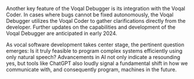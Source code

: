 Another key feature of the Voqal Debugger is its integration with the Voqal Coder. In cases where bugs cannot be
fixed autonomously, the Voqal Debugger utilizes the Voqal Coder to gather clarifications directly from the
developer. Further updates on the capabilities and development of the Voqal Debugger are anticipated in early 2024.

As vocal software development takes center stage, the pertinent question emerges: Is it truly feasible to program
complex systems efficiently using only natural speech? Advancements in AI not only indicate a resounding yes, but tools
like ChatGPT also loudly signal a fundamental shift in how we communicate with, and consequently program, machines in
the future.